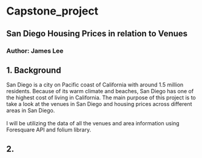 # Capstone_project
## San Diego Housing Prices in relation to Venues
### Author: James Lee

## 1. Background

San Diego is a city on Pacific coast of California with around 1.5  million residents. Because of its warm climate and beaches, San Diego has one of the highest cost of living in California. The main purpose of this project is to take a look at the venues in San Diego and  housing prices across different areas in San Diego. 
</br> </br>
I will be utilizing the data of all the venues and area information using Foresquare API and folium library.

## 2. 
